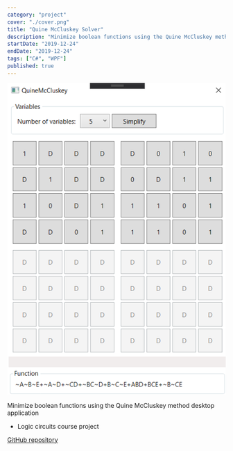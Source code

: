 ```yaml
---
category: "project"
cover: "./cover.png"
title: "Quine McCluskey Solver"
description: "Minimize boolean functions using the Quine McCluskey method desktop application"
startDate: "2019-12-24"
endDate: "2019-12-24"
tags: ["C#", "WPF"]
published: true
---
```


![Quine McCluskey Solver](./cover.png)

Minimize boolean functions using the Quine McCluskey method desktop application

- Logic circuits course project

[GitHub repository](https://github.com/ali4heydari/QuineMcCluskey)
